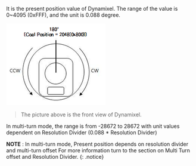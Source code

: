 It is the present position value of Dynamixel.
The range of the value is 0~4095 (0xFFF), and the unit is 0.088 degree.

![](/assets/images/dxl/mx/mx_position.png)

> The picture above is the front view of Dynamixel.

In multi-turn mode, the range is from -28672 to 28672 with unit values dependent on Resolution Divider (0.088 * Resolution Divider)

**NOTE** : In multi-turn mode, Present position depends on resolution divider and multi-turn offset For more information turn to the section on Multi Turn offset and Resolution Divider.
{: .notice}
